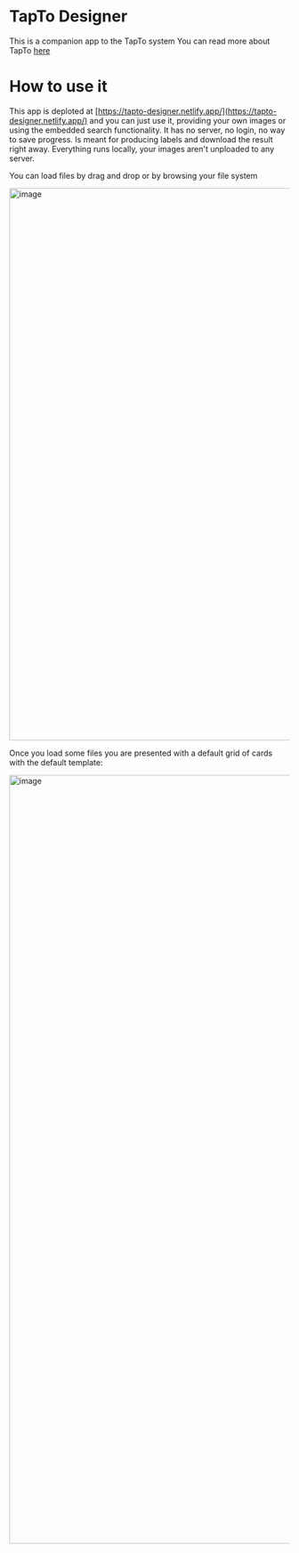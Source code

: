 # TapTo Designer

This is a companion app to the TapTo system
You can read more about TapTo [here](https://github.com/wizzomafizzo/tapto) 

# How to use it

This app is deploted at [https://tapto-designer.netlify.app/](https://tapto-designer.netlify.app/) and you can just use it, providing your own images or using the embedded search functionality.
It has no server, no login, no way to save progress.
Is meant for producing labels and download the result right away.
Everything runs locally, your images aren't unploaded to any server.

You can load files by drag and drop or by browsing your file system

<img width="993" alt="image" src="https://github.com/asturur/nfc-retro-label-printer/assets/1194048/73c39227-b0bf-4c88-ac58-a4209e46c31e">

Once you load some files you are presented with a default grid of cards with the default template:

<img width="1382" alt="image" src="https://github.com/asturur/nfc-retro-label-printer/assets/1194048/06ac2545-db43-47fb-a230-e725d595c1a5">
